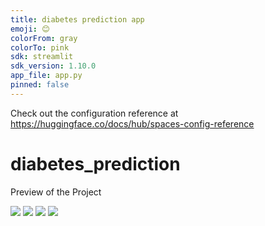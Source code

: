 ```yaml
---
title: diabetes prediction app
emoji: 😊
colorFrom: gray
colorTo: pink
sdk: streamlit
sdk_version: 1.10.0
app_file: app.py
pinned: false
---
```


Check out the configuration reference at https://huggingface.co/docs/hub/spaces-config-reference



# diabetes_prediction
Preview of the Project

![](images/1.PNG)
![](images/2.PNG)
![](images/3.PNG)
![](images/4.PNG)
